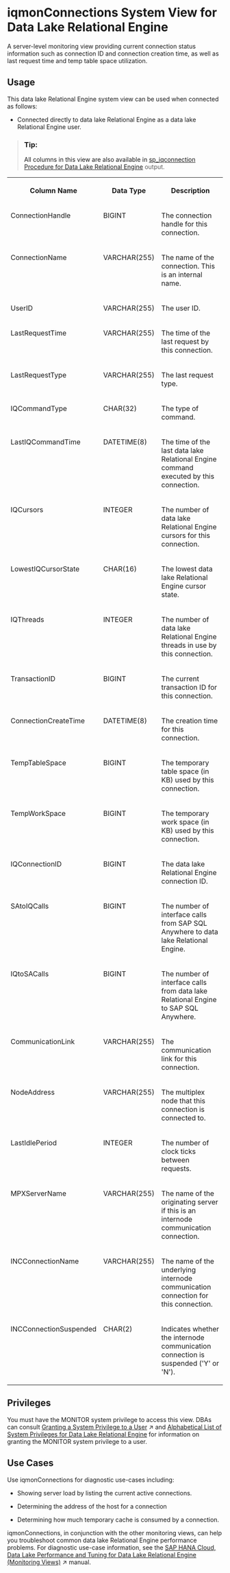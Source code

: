 <!-- loio711b5f9ca171400ca7efa6a48e559a78 -->

# iqmonConnections System View for Data Lake Relational Engine

A server-level monitoring view providing current connection status information such as connection ID and connection creation time, as well as last request time and temp table space utilization.



<a name="loio711b5f9ca171400ca7efa6a48e559a78__section_skb_fwg_k4b"/>

## Usage

This data lake Relational Engine system view can be used when connected as follows:

-   Connected directly to data lake Relational Engine as a data lake Relational Engine user.



> ### Tip:  
> All columns in this view are also available in [sp\_iqconnection Procedure for Data Lake Relational Engine](../060-stored-procedures/sp-iqconnection-procedure-for-data-lake-relational-engine-a4da343.md) output.


<table>
<tr>
<th valign="top">

Column Name

</th>
<th valign="top">

Data Type

</th>
<th valign="top">

Description

</th>
</tr>
<tr>
<td valign="top">

ConnectionHandle

</td>
<td valign="top">

BIGINT

</td>
<td valign="top">

The connection handle for this connection.

</td>
</tr>
<tr>
<td valign="top">

ConnectionName

</td>
<td valign="top">

VARCHAR\(255\)

</td>
<td valign="top">

The name of the connection. This is an internal name.

</td>
</tr>
<tr>
<td valign="top">

UserID

</td>
<td valign="top">

VARCHAR\(255\)

</td>
<td valign="top">

The user ID.

</td>
</tr>
<tr>
<td valign="top">

LastRequestTime

</td>
<td valign="top">

VARCHAR\(255\)

</td>
<td valign="top">

The time of the last request by this connection.

</td>
</tr>
<tr>
<td valign="top">

LastRequestType

</td>
<td valign="top">

VARCHAR\(255\)

</td>
<td valign="top">

The last request type.

</td>
</tr>
<tr>
<td valign="top">

IQCommandType

</td>
<td valign="top">

CHAR\(32\)

</td>
<td valign="top">

The type of command.

</td>
</tr>
<tr>
<td valign="top">

LastIQCommandTime

</td>
<td valign="top">

DATETIME\(8\)

</td>
<td valign="top">

The time of the last data lake Relational Engine command executed by this connection.

</td>
</tr>
<tr>
<td valign="top">

IQCursors

</td>
<td valign="top">

INTEGER

</td>
<td valign="top">

The number of data lake Relational Engine cursors for this connection.

</td>
</tr>
<tr>
<td valign="top">

LowestIQCursorState

</td>
<td valign="top">

CHAR\(16\)

</td>
<td valign="top">

The lowest data lake Relational Engine cursor state.

</td>
</tr>
<tr>
<td valign="top">

IQThreads

</td>
<td valign="top">

INTEGER

</td>
<td valign="top">

The number of data lake Relational Engine threads in use by this connection.

</td>
</tr>
<tr>
<td valign="top">

TransactionID

</td>
<td valign="top">

BIGINT

</td>
<td valign="top">

The current transaction ID for this connection.

</td>
</tr>
<tr>
<td valign="top">

ConnectionCreateTime

</td>
<td valign="top">

DATETIME\(8\)

</td>
<td valign="top">

The creation time for this connection.

</td>
</tr>
<tr>
<td valign="top">

TempTableSpace

</td>
<td valign="top">

BIGINT

</td>
<td valign="top">

The temporary table space \(in KB\) used by this connection.

</td>
</tr>
<tr>
<td valign="top">

TempWorkSpace

</td>
<td valign="top">

BIGINT

</td>
<td valign="top">

The temporary work space \(in KB\) used by this connection.

</td>
</tr>
<tr>
<td valign="top">

IQConnectionID

</td>
<td valign="top">

BIGINT

</td>
<td valign="top">

The data lake Relational Engine connection ID.

</td>
</tr>
<tr>
<td valign="top">

SAtoIQCalls

</td>
<td valign="top">

BIGINT

</td>
<td valign="top">

The number of interface calls from SAP SQL Anywhere to data lake Relational Engine.

</td>
</tr>
<tr>
<td valign="top">

IQtoSACalls

</td>
<td valign="top">

BIGINT

</td>
<td valign="top">

The number of interface calls from data lake Relational Engine to SAP SQL Anywhere.

</td>
</tr>
<tr>
<td valign="top">

CommunicationLink

</td>
<td valign="top">

VARCHAR\(255\)

</td>
<td valign="top">

The communication link for this connection.

</td>
</tr>
<tr>
<td valign="top">

NodeAddress

</td>
<td valign="top">

VARCHAR\(255\)

</td>
<td valign="top">

The multiplex node that this connection is connected to.

</td>
</tr>
<tr>
<td valign="top">

LastIdlePeriod

</td>
<td valign="top">

INTEGER

</td>
<td valign="top">

The number of clock ticks between requests.

</td>
</tr>
<tr>
<td valign="top">

MPXServerName

</td>
<td valign="top">

VARCHAR\(255\)

</td>
<td valign="top">

The name of the originating server if this is an internode communication connection.

</td>
</tr>
<tr>
<td valign="top">

INCConnectionName

</td>
<td valign="top">

VARCHAR\(255\)

</td>
<td valign="top">

The name of the underlying internode communication connection for this connection.

</td>
</tr>
<tr>
<td valign="top">

INCConnectionSuspended

</td>
<td valign="top">

CHAR\(2\)

</td>
<td valign="top">

Indicates whether the internode communication connection is suspended \('Y' or 'N'\).

</td>
</tr>
</table>



<a name="loio711b5f9ca171400ca7efa6a48e559a78__section_kpt_vmz_1fb"/>

## Privileges

You must have the MONITOR system privilege to access this view. DBAs can consult [Granting a System Privilege to a User](https://help.sap.com/viewer/745778e524f74bb4af87460cca5e62c4/2023_4_QRC/en-US/a43bcb8284f210158039b1793a92a4fc.html "Allow the granting of specific system privileges to specific users, with or without administrative rights.") :arrow_upper_right: and [Alphabetical List of System Privileges for Data Lake Relational Engine](../080-sql-statements/alphabetical-list-of-system-privileges-for-data-lake-relational-engine-a449325.md) for information on granting the MONITOR system privilege to a user.



<a name="loio711b5f9ca171400ca7efa6a48e559a78__section_ahv_5mg_bfb"/>

## Use Cases

Use iqmonConnections for diagnostic use-cases including:

-   Showing server load by listing the current active connections.

-   Determining the address of the host for a connection

-   Determining how much temporary cache is consumed by a connection.


iqmonConnections, in conjunction with the other monitoring views, can help you troubleshoot common data lake Relational Engine performance problems. For diagnostic use-case information, see the [SAP HANA Cloud, Data Lake Performance and Tuning for Data Lake Relational Engine (Monitoring Views)](https://help.sap.com/viewer/028be133f34c4d2d998c6fbc258659c5/2023_4_QRC/en-US/56032dd760ca4790a55d069d4475b441.html "This document shows you how to use the monitoring views to monitor data lake Relational Engine system health, and to help you troubleshoot performance issues.") :arrow_upper_right: manual.

